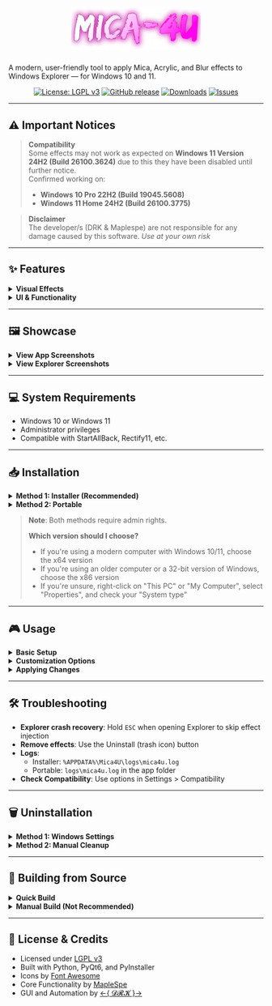 <h1 align="center">
<img src="Mica4UHeader.png" alt="Mica4U" width="256">
</h1>

A modern, user-friendly tool to apply Mica, Acrylic, and Blur effects to Windows Explorer — for Windows 10 and 11.

<div align="center">

[![License: LGPL v3](https://img.shields.io/badge/License-LGPL_v3-blue.svg)](https://www.gnu.org/licenses/lgpl-3.0) [![GitHub release](https://img.shields.io/github/v/release/DRKCTRL/Mica4U)](https://github.com/DRKCTRLDEV/Mica4U/releases) [![Downloads](https://img.shields.io/github/downloads/DRKCTRL/Mica4U/total)](https://github.com/DRKCTRLDEV/Mica4U/releases) [![Issues](https://img.shields.io/github/issues/DRKCTRL/Mica4U)](https://github.com/DRKCTRLDEV/Mica4U/issues)

</div>

---

## ⚠️ Important Notices

> **Compatibility**  
> Some effects may not work as expected on **Windows 11 Version 24H2 (Build 26100.3624)** due to this they have been disabled until further notice.  
> Confirmed working on:
> - **Windows 10 Pro 22H2 (Build 19045.5608)**
> - **Windows 11 Home 24H2 (Build 26100.3775)**

> **Disclaimer**  
> The developer/s (DRK & Maplespe) are not responsible for any damage caused by this software. *Use at your own risk*

---

## ✨ Features

<details>
<summary><strong>Visual Effects</strong></summary>

| Effect        | Description                        | Compatibility                   |
|---------------|------------------------------------|----------------------------------|
| Acrylic       | Blur with noise                    | Windows 10/11                   |
| Blur          | Classic blurred background         | Windows 10/11                   |
| Blur (Clear)  | Clean blur without noise           | Windows 11 or 10 22H2 or lower |
| Mica          | System-coloured glass effect        | Windows 11 only                 |
| Mica Alt      | Alternative version of Mica        | Windows 11 only                 |

</details>

<details>
<summary><strong>UI & Functionality</strong></summary>

- Custom RGBA colour & transparency controls  
- Real-time colour preview with built-in colour picker  
- Light/Dark mode presets  
- Font Awesome icons in a modern layout  
- Configurable window size, theme & appearance  
- Logging system for debugging  
- Portable mode support  
- Preset management for quick switching  

</details>

---

## 🖼️ Showcase

<details>
<summary><strong>View App Screenshots</strong></summary>

### Mica4U - General UI
![M4UGeneralUI](https://raw.githubusercontent.com/DRKCTRL/Mica4U/main/screenshots/Mica4UGeneral.png)

### Mica4U - ColourPicker UI
![M4UColourPickerUI](https://raw.githubusercontent.com/DRKCTRL/Mica4U/main/screenshots/Mica4UColourPicker.png)

### Mica4U - Settings UI
![M4USettingsUI](https://raw.githubusercontent.com/DRKCTRL/Mica4U/main/screenshots/Mica4USettings.png)

### Mica4U - UpdateDialog UI
![M4UUpdateDialogUI](https://raw.githubusercontent.com/DRKCTRL/Mica4U/main/screenshots/Mica4UUpdateDialog.png)

</details>

<details>
<summary><strong>View Explorer Screenshots</strong></summary>

### Acrylic (Win11) (Dark Preset)
![AcrylicWin11Dark](https://raw.githubusercontent.com/DRKCTRL/Mica4U/main/screenshots/AcrylicWin11Dark.png)

### Blur (Win11) (Dark Preset)
![BlurWin11Dark](https://raw.githubusercontent.com/DRKCTRL/Mica4U/main/screenshots/BlurWin11Dark.png)

### Mica (Win11) (Dark Preset)
![MicaWin11Dark](https://raw.githubusercontent.com/DRKCTRL/Mica4U/main/screenshots/MicaWin11Dark.png)

### Mica Alt (Win11) (Dark Preset)
![MicaAltWin11Dark](https://raw.githubusercontent.com/DRKCTRL/Mica4U/main/screenshots/MicaAltWin11Dark.png)

</details>

---

## 💻 System Requirements

- Windows 10 or Windows 11  
- Administrator privileges  
- Compatible with StartAllBack, Rectify11, etc.

---

## 📥 Installation

<details>
<summary><strong>Method 1: Installer (Recommended)</strong></summary>

1. Download the latest installer from the [Releases](https://github.com/DRKCTRLDEV/Mica4U/releases) page
   - Choose `Mica4U_Setup_x64.exe` for 64-bit Windows (recommended for most users)
   - Choose `Mica4U_Setup_x86.exe` for 32-bit Windows
2. Run the installer and follow the instructions  
3. Launch from the Start Menu or Desktop shortcut  

</details>

<details>
<summary><strong>Method 2: Portable</strong></summary>

1. Download the ZIP from the [Releases](https://github.com/DRKCTRLDEV/Mica4U/releases) page
   - Choose `Mica4U_portable_x64.zip` for 64-bit Windows (recommended for most users)
   - Choose `Mica4U_portable_x86.zip` for 32-bit Windows  
2. Extract to any location  
3. Run `Mica4U.exe`  

</details>

> **Note**: Both methods require admin rights.
>
> **Which version should I choose?**  
> - If you're using a modern computer with Windows 10/11, choose the x64 version
> - If you're using an older computer or a 32-bit version of Windows, choose the x86 version
> - If you're unsure, right-click on "This PC" or "My Computer", select "Properties", and check your "System type"

---

## 🎮 Usage

<details>
<summary><strong>Basic Setup</strong></summary>

1. Launch Mica4U  
2. Choose your desired effect from the main panel  

</details>

<details>
<summary><strong>Customization Options</strong></summary>

### 🖌️ Effects  
- Clear Address Bar  
- Clear Toolbar  
- Clear Background  
- Show Separator  

### 🎨 colours  
- Adjust RGBA values with sliders or use the colour picker  
- Real-time preview  
- Save custom colours as presets  

### 🧩 Presets  
- Light/Dark mode  
- Create and save your own colour presets  
- Quick preset switching  

### ⚙️ Settings Panel    
- Effects: Toggle unsupported options & effects 
- Advanced: Logging level, config path  
- About: Version info and credits  

</details>

<details>
<summary><strong>Applying Changes</strong></summary>

1. Click the **Install** button (download icon)  
2. Explorer will automatically restart  
3. Your settings will take effect  

</details>

---

## 🛠️ Troubleshooting

- **Explorer crash recovery**: Hold `ESC` when opening Explorer to skip effect injection  
- **Remove effects**: Use the Uninstall (trash icon) button  
- **Logs**:  
  - Installer: `%APPDATA%\Mica4U\logs\mica4u.log`  
  - Portable: `logs\mica4u.log` in the app folder  
- **Check Compatibility**: Use options in Settings > Compatibility  

---

## 🗑️ Uninstallation

<details>
<summary><strong>Method 1: Windows Settings</strong></summary>

1. Open **Settings > Apps > Installed Apps**  
2. Find "Mica4U"  
3. Click **Uninstall**  

</details>

<details>
<summary><strong>Method 2: Manual Cleanup</strong></summary>

1. Open Mica4U and click **Uninstall**  
2. Delete the Mica4U folder  
3. (Optional) Remove `%APPDATA%\Mica4U`  

</details>

---

## 🔧 Building from Source

<details>
<summary><strong>Quick Build</strong></summary>

### 🧱 Prerequisites  
- Python 3.10+  
- `PyQt6`, `psutil`, `qtawesome`, `PyInstaller`  
- Inno Setup 6  
- (Optional) 7-Zip for compressed portable builds  

### ⚙️ Build Steps

```bash
git clone https://github.com/DRKCTRLDEV/Mica4U.git
cd Mica4U
pip install -r requirements.txt
```

1. Install [Inno Setup 6](https://jrsoftware.org/isdl.php)  
2. Run one of the following commands:

```bash
# Build both x86 and x64 versions (default)
./build.cmd

# Build only x64 version
./build.cmd --x64

# Build only x86 version
./build.cmd --x86

# Build with verbose output
./build.cmd --verbose
```

3. The output files will be in the `compiled/output` directory:
   - Installers: `Mica4U_Setup_x64.exe` and/or `Mica4U_Setup_x86.exe`
   - Portable: `Mica4U_portable_x64.zip` and/or `Mica4U_portable_x86.zip`

</details>

<details>
<summary><strong>Manual Build (Not Recommended)</strong></summary>

```bash
# For x64 build
set TARGET_ARCH=x64
pyinstaller compiled/Mica4U.spec
"C:\Program Files (x86)\Inno Setup 6\ISCC.exe" "compiled\installer.iss" /DArch="x64"

# For x86 build
set TARGET_ARCH=x86
pyinstaller compiled/Mica4U.spec
"C:\Program Files (x86)\Inno Setup 6\ISCC.exe" "compiled\installer.iss" /DArch="x86"
```

</details>

---

## 📄 License & Credits

- Licensed under [LGPL v3](https://www.gnu.org/licenses/lgpl-3.0)  
- Built with Python, PyQt6, and PyInstaller  
- Icons by [Font Awesome](https://fontawesome.com)
- Core Functionality by [MapleSpe](https://github.com/Maplespe)
- GUI and Automation by [←{ 𝓓𝓡𝓚 }→](https://github.com/DRKCTRLDEV)
